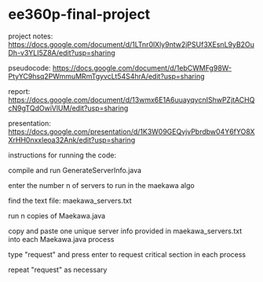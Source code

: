 # ee360p-final-project

project notes: https://docs.google.com/document/d/1LTnr0lXly9ntw2jPSUf3XEsnL9yB2OuDh-v3YLI5Z8A/edit?usp=sharing

pseudocode: https://docs.google.com/document/d/1ebCWMFg98W-PtyYC9hsq2PWmmuMRmTgyvcLt54S4hrA/edit?usp=sharing

report: https://docs.google.com/document/d/13wmx6E1A6uuayqycnIShwPZjtACHQcN9gTQdOwiVlUM/edit?usp=sharing

presentation: https://docs.google.com/presentation/d/1K3W09GEQvjvPbrdbw04Y6fYO8XXrHH0nxxleoa32Ank/edit?usp=sharing

instructions for running the code:

compile and run GenerateServerInfo.java

enter the number n of servers to run in the maekawa algo

find the text file: maekawa_servers.txt

run n copies of Maekawa.java

copy and paste one unique server info provided in maekawa_servers.txt
	into each Maekawa.java process

type "request" and press enter to request critical section in each process

repeat "request" as necessary
	
